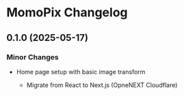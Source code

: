 # MomoPix Changelog

## 0.1.0 (2025-05-17)

### Minor Changes

- Home page setup with basic image transform

  - Migrate from React to Next.js (OpneNEXT Cloudflare)
